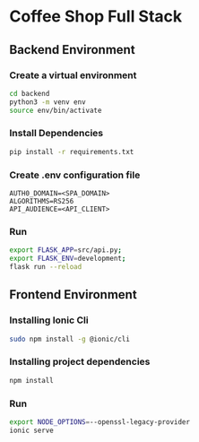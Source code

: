 # Coffee Shop Full Stack

## Backend Environment

### Create a virtual environment
```bash
cd backend
python3 -m venv env
source env/bin/activate
```

### Install Dependencies
```bash
pip install -r requirements.txt
```

### Create .env configuration file
```
AUTH0_DOMAIN=<SPA_DOMAIN>
ALGORITHMS=RS256
API_AUDIENCE=<API_CLIENT>
```

### Run
```bash
export FLASK_APP=src/api.py;
export FLASK_ENV=development;
flask run --reload
```

## Frontend Environment

### Installing Ionic Cli
```bash
sudo npm install -g @ionic/cli
```

### Installing project dependencies
```bash
npm install
```

### Run
```bash
export NODE_OPTIONS=--openssl-legacy-provider
ionic serve
```